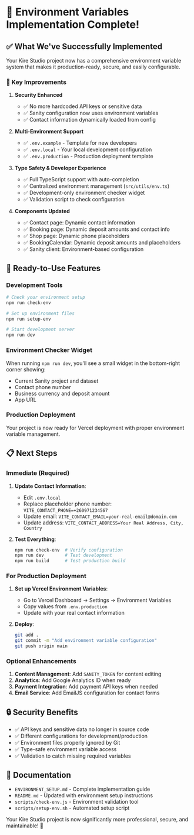 # 🎉 Environment Variables Implementation Complete!

## ✅ **What We've Successfully Implemented**

Your Kire Studio project now has a comprehensive environment variable system that makes it production-ready, secure, and easily configurable.

### **🔧 Key Improvements**

1. **Security Enhanced**
   - ✅ No more hardcoded API keys or sensitive data
   - ✅ Sanity configuration now uses environment variables
   - ✅ Contact information dynamically loaded from config

2. **Multi-Environment Support**
   - ✅ `.env.example` - Template for new developers
   - ✅ `.env.local` - Your local development configuration
   - ✅ `.env.production` - Production deployment template

3. **Type Safety & Developer Experience**
   - ✅ Full TypeScript support with auto-completion
   - ✅ Centralized environment management (`src/utils/env.ts`)
   - ✅ Development-only environment checker widget
   - ✅ Validation script to check configuration

4. **Components Updated**
   - ✅ Contact page: Dynamic contact information
   - ✅ Booking page: Dynamic deposit amounts and contact info
   - ✅ Shop page: Dynamic phone placeholders
   - ✅ BookingCalendar: Dynamic deposit amounts and placeholders
   - ✅ Sanity client: Environment-based configuration

## 🚀 **Ready-to-Use Features**

### **Development Tools**
```bash
# Check your environment setup
npm run check-env

# Set up environment files
npm run setup-env

# Start development server
npm run dev
```

### **Environment Checker Widget**
When running `npm run dev`, you'll see a small widget in the bottom-right corner showing:
- Current Sanity project and dataset
- Contact phone number
- Business currency and deposit amount
- App URL

### **Production Deployment**
Your project is now ready for Vercel deployment with proper environment variable management.

## 📋 **Next Steps**

### **Immediate (Required)**
1. **Update Contact Information**:
   - Edit `.env.local`
   - Replace placeholder phone number: `VITE_CONTACT_PHONE=+260971234567`
   - Update email: `VITE_CONTACT_EMAIL=your-real-email@domain.com`
   - Update address: `VITE_CONTACT_ADDRESS=Your Real Address, City, Country`

2. **Test Everything**:
   ```bash
   npm run check-env  # Verify configuration
   npm run dev        # Test development
   npm run build      # Test production build
   ```

### **For Production Deployment**
1. **Set up Vercel Environment Variables**:
   - Go to Vercel Dashboard → Settings → Environment Variables
   - Copy values from `.env.production`
   - Update with your real contact information

2. **Deploy**:
   ```bash
   git add .
   git commit -m "Add environment variable configuration"
   git push origin main
   ```

### **Optional Enhancements**
1. **Content Management**: Add `SANITY_TOKEN` for content editing
2. **Analytics**: Add Google Analytics ID when ready
3. **Payment Integration**: Add payment API keys when needed
4. **Email Service**: Add EmailJS configuration for contact forms

## 🔒 **Security Benefits**

- ✅ API keys and sensitive data no longer in source code
- ✅ Different configurations for development/production
- ✅ Environment files properly ignored by Git
- ✅ Type-safe environment variable access
- ✅ Validation to catch missing required variables

## 📖 **Documentation**

- `ENVIRONMENT_SETUP.md` - Complete implementation guide
- `README.md` - Updated with environment setup instructions
- `scripts/check-env.js` - Environment validation tool
- `scripts/setup-env.sh` - Automated setup script

Your Kire Studio project is now significantly more professional, secure, and maintainable! 🎯
